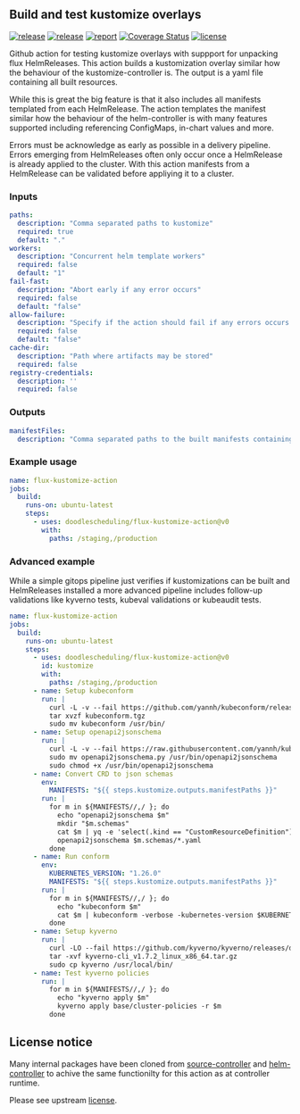 ## Build and test kustomize overlays

[![release](https://img.shields.io/github/release/DoodleScheduling/flux-kustomize-action/all.svg)](https://github.com/DoodleScheduling/flux-kustomize-action/releases)
[![release](https://github.com/doodlescheduling/flux-kustomize-action/actions/workflows/release.yaml/badge.svg)](https://github.com/doodlescheduling/flux-kustomize-action/actions/workflows/release.yaml)
[![report](https://goreportcard.com/badge/github.com/DoodleScheduling/flux-kustomize-action)](https://goreportcard.com/report/github.com/DoodleScheduling/flux-kustomize-action)
[![Coverage Status](https://coveralls.io/repos/github/DoodleScheduling/flux-kustomize-action/badge.svg?branch=master)](https://coveralls.io/github/DoodleScheduling/flux-kustomize-action?branch=master)
[![license](https://img.shields.io/github/license/DoodleScheduling/flux-kustomize-action.svg)](https://github.com/DoodleScheduling/flux-kustomize-action/blob/master/LICENSE)

Github action for testing kustomize overlays with suppport for unpacking flux HelmReleases.
This action builds a kustomization overlay similar how the behaviour of the kustomize-controller is.
The output is a yaml file containing all built resources.

While this is great the big feature is that it also includes all manifests templated from each HelmRelease.
The action templates the manifest similar how the behaviour of the helm-controller is with many features supported including referencing ConfigMaps, in-chart values and more.

Errors must be acknowledge as early as possible in a delivery pipeline. Errors emerging from HelmReleases often only occur once a HelmRelease is already applied to the cluster.
With this action manifests from a HelmRelease can be validated before appliying it to a cluster.  

### Inputs

```yaml
paths:
  description: "Comma separated paths to kustomize"
  required: true
  default: "."
workers:
  description: "Concurrent helm template workers"
  required: false
  default: "1"
fail-fast:
  description: "Abort early if any error occurs"
  required: false
  default: "false"
allow-failure:
  description: "Specify if the action should fail if any errors occurs."
  required: false
  default: "false"
cache-dir:
  description: "Path where artifacts may be stored"
  required: false
registry-credentials:
  description: ''
  required: false
```

### Outputs

```yaml
manifestFiles:
  description: "Comma separated paths to the built manifests containing all resources (per path input)"
```

### Example usage

```yaml
name: flux-kustomize-action
jobs:
  build:
    runs-on: ubuntu-latest
    steps:
      - uses: doodlescheduling/flux-kustomize-action@v0
        with:
          paths: /staging,/production
```


### Advanced example

While a simple gitops pipeline just verifies if kustomizations can be built and HelmReleases installed a more advanced pipeline
includes follow-up validations like kyverno tests, kubeval validations or kubeaudit tests.

```yaml
name: flux-kustomize-action
jobs:
  build:
    runs-on: ubuntu-latest
    steps:
      - uses: doodlescheduling/flux-kustomize-action@v0
        id: kustomize
        with:
          paths: /staging,/production
      - name: Setup kubeconform
        run: |
          curl -L -v --fail https://github.com/yannh/kubeconform/releases/download/v0.6.1/kubeconform-linux-amd64.tar.gz -o kubeconform.tgz
          tar xvzf kubeconform.tgz
          sudo mv kubeconform /usr/bin/
      - name: Setup openapi2jsonschema
        run: |
          curl -L -v --fail https://raw.githubusercontent.com/yannh/kubeconform/v0.6.2/scripts/openapi2jsonschema.py -o openapi2jsonschema.py
          sudo mv openapi2jsonschema.py /usr/bin/openapi2jsonschema
          sudo chmod +x /usr/bin/openapi2jsonschema
      - name: Convert CRD to json schemas
        env:
          MANIFESTS: "${{ steps.kustomize.outputs.manifestPaths }}"
        run: |
          for m in ${MANIFESTS//,/ }; do
            echo "openapi2jsonschema $m"
            mkdir "$m.schemas"
            cat $m | yq -e 'select(.kind == "CustomResourceDefinition")' > $m.schemas/crds.yaml
            openapi2jsonschema $m.schemas/*.yaml
          done
      - name: Run conform
        env: 
          KUBERNETES_VERSION: "1.26.0"
          MANIFESTS: "${{ steps.kustomize.outputs.manifestPaths }}"
        run: |
          for m in ${MANIFESTS//,/ }; do
            echo "kubeconform $m"
            cat $m | kubeconform -verbose -kubernetes-version $KUBERNETES_VERSION -schema-location default -schema-location "$m.schemas/{{ .ResourceKind }}_{{ .ResourceAPIVersion }}.json" --strict
          done
      - name: Setup kyverno
        run: |
          curl -LO --fail https://github.com/kyverno/kyverno/releases/download/v1.7.2/kyverno-cli_v1.7.2_linux_x86_64.tar.gz
          tar -xvf kyverno-cli_v1.7.2_linux_x86_64.tar.gz
          sudo cp kyverno /usr/local/bin/
      - name: Test kyverno policies
        run: |
          for m in ${MANIFESTS//,/ }; do
            echo "kyverno apply $m"
            kyverno apply base/cluster-policies -r $m
          done
```

## License notice

Many internal packages have been cloned from [source-controller](https://github.com/fluxcd/source-controller) and [helm-controller](https://github.com/fluxcd/helm-controller) to achive the same functionilty for this
action as at controller runtime.

Please see upstream [license](https://github.com/fluxcd/source-controller/blob/main/LICENSE).
